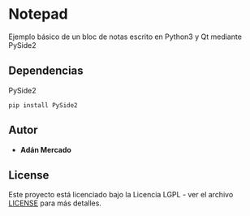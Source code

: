 # Notepad
Ejemplo básico de un bloc de notas escrito en Python3 y Qt mediante PySide2

## Dependencias
PySide2
```
pip install PySide2
```

## Autor

* **Adán Mercado**

## License

Este proyecto está licenciado bajo la Licencia LGPL - ver el archivo [LICENSE](LICENSE) para más detalles.
